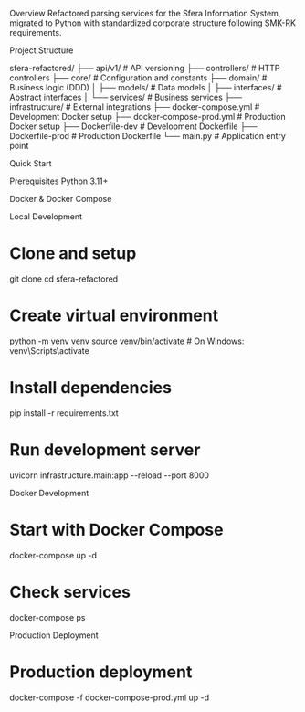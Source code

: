 Overview
Refactored parsing services for the Sfera Information System, migrated to Python with standardized corporate structure following SMK-RK requirements.

Project Structure

sfera-refactored/
├── api/v1/                 # API versioning
├── controllers/            # HTTP controllers
├── core/                   # Configuration and constants
├── domain/                 # Business logic (DDD)
│   ├── models/            # Data models
│   ├── interfaces/        # Abstract interfaces
│   └── services/          # Business services
├── infrastructure/         # External integrations
├── docker-compose.yml     # Development Docker setup
├── docker-compose-prod.yml # Production Docker setup
├── Dockerfile-dev         # Development Dockerfile
├── Dockerfile-prod        # Production Dockerfile
└── main.py               # Application entry point

Quick Start

Prerequisites
Python 3.11+

Docker & Docker Compose

Local Development

# Clone and setup
git clone <repository>
cd sfera-refactored

# Create virtual environment
python -m venv venv
source venv/bin/activate  # On Windows: venv\Scripts\activate

# Install dependencies
pip install -r requirements.txt

# Run development server
uvicorn infrastructure.main:app --reload --port 8000


Docker Development

# Start with Docker Compose
docker-compose up -d

# Check services
docker-compose ps

Production Deployment

# Production deployment
docker-compose -f docker-compose-prod.yml up -d



